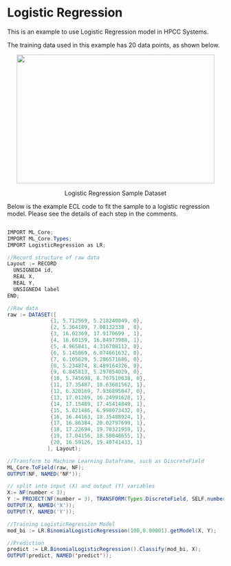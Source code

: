 # Logistic Regression

This is an example to use Logistic Regression model in HPCC Systems.

The training data used in this example has 20 data points, as shown below.


<!-- ![Linear Regression](./images/lr_samples.PNG) -->
<p align="center"> <img width="460" height="300" src="./images/logisticregression_samples.PNG"> </p>
<p align="center"> Logistic Regression Sample Dataset </p>

Below is the example ECL code to fit the sample to a logistic regression model.
Please see the details of each step in the comments.

```java

IMPORT ML_Core;
IMPORT ML_Core.Types;
IMPORT LogisticRegression as LR;

//Record structure of raw data
Layout := RECORD
  UNSIGNED4 id,
  REAL X,
  REAL Y,
  UNSIGNED4 label
END;

//Raw data
raw := DATASET([
              {1, 5.712569, 5.218240849, 0},
              {2, 5.364189, 7.08132338 , 0},
              {3, 16.02369, 17.9170699 , 1},
              {4, 16.60159, 16.84973988, 1},
              {5, 4.965841, 4.316708112, 0},
              {6, 5.145869, 6.074661632, 0},
              {7, 6.105629, 5.286571686, 0},
              {8, 5.234874, 8.489164326, 0},
              {9, 6.845813, 5.297054029, 0},
              {10, 5.745698, 8.707510638, 0},
              {11, 17.35487, 18.63681562, 1},
              {12, 6.320169, 7.936895047, 0},
              {13, 17.01269, 16.24991628, 1},
              {14, 17.15489, 17.45414849, 1},
              {15, 5.821486, 6.998073432, 0},
              {16, 16.44163, 18.35488924, 1},
              {17, 16.86384, 20.02797699, 1},
              {18, 17.22694, 19.70321959, 1},
              {19, 17.04156, 18.50048655, 1},
              {20, 16.59126, 19.40741433, 1}
             ], Layout);

//Transform to Machine Learning Dataframe, such as DiscreteField
ML_Core.ToField(raw, NF);
OUTPUT(NF, NAMED('NF'));

// split into input (X) and output (Y) variables
X:= NF(number < 3);
Y := PROJECT(NF(number = 3), TRANSFORM(Types.DiscreteField, SELF.number := 1, SELF := LEFT));
OUTPUT(X, NAMED('X'));
OUTPUT(Y, NAMED('Y'));

//Training LogisticRegression Model
mod_bi := LR.BinomialLogisticRegression(100,0.00001).getModel(X, Y);

//Prediction
predict := LR.BinomialLogisticRegression().Classify(mod_bi, X);
OUTPUT(predict, NAMED('predict'));          

```